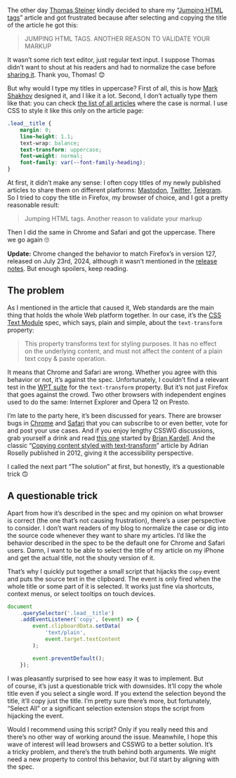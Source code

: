 The other day [Thomas Steiner](https://blog.tomayac.com/) kindly decided to share my “[Jumping HTML tags](https://pepelsbey.dev/articles/jumping-html-tags/)” article and got frustrated because after selecting and copying the title of the article he got this:

> JUMPING HTML TAGS. ANOTHER REASON TO VALIDATE YOUR MARKUP

It wasn’t some rich text editor, just regular text input. I suppose Thomas didn’t want to shout at his readers and had to normalize the case before [sharing it](https://toot.cafe/@tomayac/110108026079630471). Thank you, Thomas! 😊

But why would I type my titles in uppercase? First of all, this is how [Mark Shakhov](https://www.facebook.com/mark.jpeg.71) designed it, and I like it a lot. Second, I don’t actually type them like that: you can check [the list of all articles](https://pepelsbey.dev/articles/) where the case is normal. I use CSS to style it like this only on the article page:

```css
.lead__title {
	margin: 0;
	line-height: 1.1;
	text-wrap: balance;
	text-transform: uppercase;
	font-weight: normal;
	font-family: var(--font-family-heading);
}
```

At first, it didn’t make any sense: I often copy titles of my newly published articles to share them on different platforms: [Mastodon](https://mastodon.social/@pepelsbey), [Twitter](https://twitter.com/pepelsbey_dev), [Telegram](https://t.me/pepelsbey_dev). So I tried to copy the title in Firefox, my browser of choice, and I got a pretty reasonable result:

> Jumping HTML tags. Another reason to validate your markup

Then I did the same in Chrome and Safari and got the uppercase. There we go again 🙄

<div class="update">

**Update:** Chrome changed the behavior to match Firefox’s in version 127, released on July 23rd, 2024, although it wasn’t mentioned in the [release notes](https://developer.chrome.com/release-notes/127). But enough spoilers, keep reading.

</div>

## The problem

As I mentioned in the article that caused it, Web standards are the main thing that holds the whole Web platform together. In our case, it’s the [CSS Text Module](https://www.w3.org/TR/css-text-3/#propdef-text-transform) spec, which says, plain and simple, about the `text-transform` property:

> This property transforms text for styling purposes. It has no effect on the underlying content, and must not affect the content of a plain text copy & paste operation.

It means that Chrome and Safari are wrong. Whether you agree with this behavior or not, it’s against the spec. Unfortunately, I couldn’t find a relevant test in the [WPT suite](https://wpt.fyi/results/css/css-text/text-transform?label=experimental&label=master&aligned) for the `text-transform` property. But it’s not just Firefox that goes against the crowd. Two other browsers with independent engines used to do the same: Internet Explorer and Opera 12 on Presto.

I’m late to the party here, it’s been discussed for years. There are browser bugs in [Chrome](https://bugs.chromium.org/p/chromium/issues/detail?id=325231) and [Safari](https://bugs.webkit.org/show_bug.cgi?id=43202) that you can subscribe to or even better, vote for and post your use cases. And if you enjoy lengthy CSSWG discussions, grab yourself a drink and read [this one](https://github.com/w3c/csswg-drafts/issues/3775) started by [Brian Kardell](https://bkardell.com/). And the classic “[Copying content styled with text-transform](https://adrianroselli.com/2012/06/copying-content-styled-with-text.html)” article by Adrian Roselly published in 2012, giving it the accessibility perspective.

I called the next part “The solution” at first, but honestly, it’s a questionable trick 🙃

## A questionable trick

Apart from how it’s described in the spec and my opinion on what browser is correct (the one that’s not causing frustration), there’s a user perspective to consider. I don’t want readers of my blog to normalize the case or dig into the source code whenever they want to share my articles. I’d like the behavior described in the spec to be the default one for Chrome and Safari users. Damn, I want to be able to select the title of my article on my iPhone and get the actual title, not the shouty version of it.

That’s why I quickly put together a small script that hijacks the `copy` event and puts the source text in the clipboard. The event is only fired when the whole title or some part of it is selected. It works just fine via shortcuts, context menus, or select tooltips on touch devices.

```js
document
	.querySelector('.lead__title')
	.addEventListener('copy', (event) => {
		event.clipboardData.setData(
			'text/plain',
			event.target.textContent
		);

		event.preventDefault();
	});
```

I was pleasantly surprised to see how easy it was to implement. But of course, it’s just a questionable trick with downsides. It’ll copy the whole title even if you select a single word. If you extend the selection beyond the title, it’ll copy just the title. I’m pretty sure there’s more, but fortunately, “Select All” or a significant selection extension stops the script from hijacking the event.

Would I recommend using this script? Only if you really need this and there’s no other way of working around the issue. Meanwhile, I hope this wave of interest will lead browsers and CSSWG to a better solution. It’s a tricky problem, and there’s the truth behind both arguments. We might need a new property to control this behavior, but I’d start by aligning with the spec.
